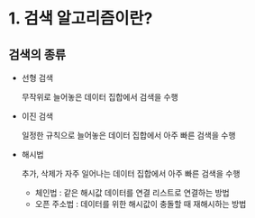 # 1. 검색 알고리즘이란?

## 검색의 종류

- 선형 검색
    
    무작위로 늘어놓은 데이터 집합에서 검색을 수행
    
- 이진 검색
    
    일정한 규칙으로 늘어놓은 데이터 집합에서 아주 빠른 검색을 수행
    
- 해시법
    
    추가, 삭제가 자주 일어나는 데이터 집합에서 아주 빠른 검색을 수행
    
    - 체인법 : 같은 해시값 데이터를 연결 리스트로 연결하는 방법
    - 오픈 주소법 : 데이터를 위한 해시값이 충돌할 때 재해시하는 방법